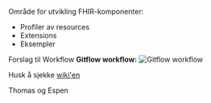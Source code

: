 ﻿Område for utvikling FHIR-komponenter:
- Profiler av resources
- Extensions
- Eksempler

Forslag til Workflow
**Gitflow workflow:**
![Gitflow workflow](https://git.sarepta.ehelse.no/utvikling/FHIR/raw/8cd8ea973a2b2cb5cda11465127f9a52ec692bfd/Gitflow-workflow.png)

Husk å sjekke [wiki'en](https://git.sarepta.ehelse.no/utvikling/FHIR/wikis/home)

Thomas og Espen